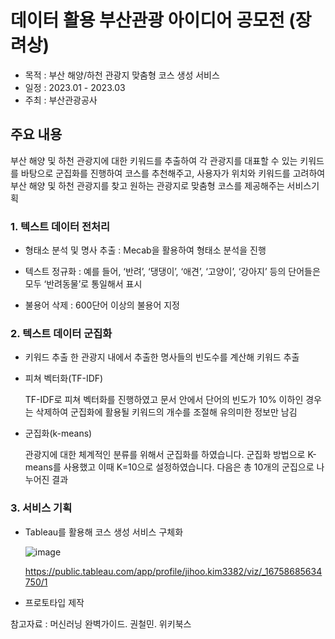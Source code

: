 # 데이터 활용 부산관광 아이디어 공모전 (장려상)
- 목적 : 부산 해양/하천 관광지 맞춤형 코스 생성 서비스
- 일정 : 2023.01 - 2023.03
- 주최 : 부산관광공사 

## 주요 내용
부산 해양 및 하천 관광지에 대한 키워드를 추출하여 각 관광지를 대표할 수 있는 키워드를 바탕으로 군집화를 진행하여 코스를 추천해주고, 사용자가 위치와 키워드를 고려하여 부산 해양 및 하천 관광지를 찾고 원하는 관광지로 맞춤형 코스를 제공해주는 서비스기획 

### 1. 텍스트 데이터 전처리 
- 형태소 분석 및 명사 추출 : Mecab을 활용하여 형태소 분석을 진행
  
- 텍스트 정규화 : 예를 들어, ‘반려’, ‘댕댕이’, ‘애견’, ‘고양이’, ‘강아지’ 등의 단어들은 모두 ‘반려동물’로 통일해서 표시

- 불용어 삭제 : 600단어 이상의 불용어 지정

### 2. 텍스트 데이터 군집화
- 키워드 추출
한 관광지 내에서 추출한 명사들의 빈도수를 계산해 키워드 추출

- 피쳐 벡터화(TF-IDF)

  TF-IDF로 피쳐 벡터화를 진행하였고 문서 안에서 단어의 빈도가 10% 이하인 경우는 삭제하여 군집화에 활용될 키워드의 개수를 조절해 유의미한 정보만 남김

- 군집화(k-means)

  관광지에 대한 체계적인 분류를 위해서 군집화를 하였습니다. 군집화 방법으로 K-means를 사용했고 이때 K=10으로 설정하였습니다. 다음은 총 10개의 군집으로 나누어진 결과

### 3. 서비스 기획
- Tableau를 활용해 코스 생성 서비스 구체화
  
  ![image](https://github.com/kimjihooo/Traveling-Course-Creation/assets/97178674/ac0384f0-5c7c-4549-9444-8dd1294ac5e6)
  
  https://public.tableau.com/app/profile/jihoo.kim3382/viz/_16758685634750/1

- 프로토타입 제작

참고자료 : 머신러닝 완벽가이드. 권철민. 위키북스 


